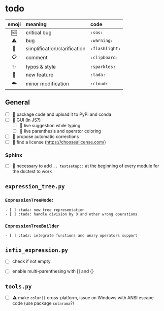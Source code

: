 # todo

| emoji        | meaning                      | code           |
| :----------: | :--------------------------- | :------------- |
| :sos:        | critical bug                 | `:sos:`        |
| :warning:    | bug                          | `:warning:`    |
| :flashlight: | simplification/clarification | `:flashlight:` |
| :clipboard:  | comment                      | `:clipboard:`  |
| :sparkles:   | typos & style                | `:sparkles:`   |
| :tada:       | new feature                  | `:tada:`       |
| :cloud:      | minor modification           | `:cloud:`      |

## General
- [ ] :tada: package code and upload it to PyPI and conda
- [ ] :tada: GUI (in JS?)
    - [ ] :tada: live suggestion while typing
    - [ ] :tada: live parenthesis and operator coloring
- [ ] :tada: propose automatic corrections
- [ ] :tada: find a license (https://choosealicense.com/)

### Sphinx
- [ ] :flashlight: necessary to add `.. testsetup::` at the beginning of every module for the doctest to work

## `expression_tree.py`

### `ExpressionTreeNode`:
    - [ ] :tada: new tree representation
    - [ ] :tada: handle division by 0 and other wrong operations

### `ExpressionTreeBuilder`
    - [ ] :tada: integrate functions and unary operators support


## `infix_expression.py`
- [ ] check if not empty
- [ ] enable multi-parenthesing with [] and {}


## `tools.py`
- [ ] :warning: make `color()` cross-platform, issue on Windows with ANSI escape code (use package `colarama`?)
